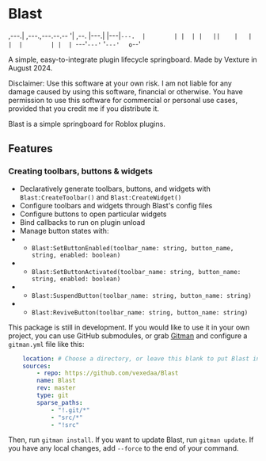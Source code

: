 # Blast

 ,---.|    ,---.,---.--.--     '| ,--.
 |---.|    |---|`---.  |        | |  |
 |   ||    |   |    |  |        | |  |
 `---'`---'`   '`---'  `        `o`--'

A simple, easy-to-integrate plugin lifecycle springboard.
Made by Vexture in August 2024.

Disclaimer: Use this software at your own risk. I am not liable for any damage caused by using this software, financial or otherwise.
You have permission to use this software for commercial or personal use cases, provided that you credit me if you distribute it.

Blast is a simple springboard for Roblox plugins.

## Features

### Creating toolbars, buttons & widgets

* Declaratively generate toolbars, buttons, and widgets with `Blast:CreateToolbar()` and `Blast:CreateWidget()`
* Configure toolbars and widgets through Blast's config files
* Configure buttons to open particular widgets
* Bind callbacks to run on plugin unload
* Manage button states with:
* * `Blast:SetButtonEnabled(toolbar_name: string, button_name, string, enabled: boolean)`
* * `Blast:SetButtonActivated(toolbar_name: string, button_name: string, enabled: boolean)`
* * `Blast:SuspendButton(toolbar_name: string, button_name: string)`
* * `Blast:ReviveButton(toolbar_name: string, button_name: string)`

This package is still in development. If you would like to use it in your own project, you can use GitHub submodules, or grab [Gitman](https://gitman.readthedocs.io/en/latest/)
and configure a `gitman.yml` file like this:

```yml
    location: # Choose a directory, or leave this blank to put Blast in the desired directory.
    sources:
        - repo: https://github.com/vexedaa/Blast
        name: Blast
        rev: master
        type: git
        sparse_paths:
            - "!.git/*"
            - "src/*"
            - "!src"
```

Then, run `gitman install`. If you want to update Blast, run `gitman update`. If you have any local changes, add `--force` to the end of your command.